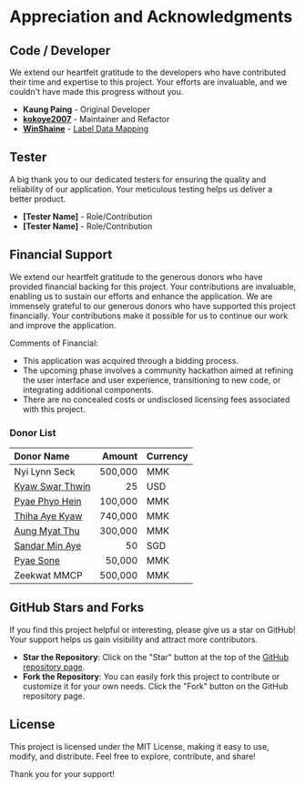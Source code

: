 # Appreciation and Acknowledgments

## Code / Developer

We extend our heartfelt gratitude to the developers who have contributed their time and expertise to this project. Your efforts are invaluable, and we couldn't have made this progress without you.

- **Kaung Paing** - Original Developer
- **[kokoye2007](https://github.com/kokoye2007)** - Maintainer and Refactor
- **[WinShaine](https://github.com/WinShaine)** - [Label Data Mapping](https://github.com/fossmyanmar/myanmar_astro_horo/tree/main/data_dict)

## Tester

A big thank you to our dedicated testers for ensuring the quality and reliability of our application. Your meticulous testing helps us deliver a better product.

- **[Tester Name]** - Role/Contribution
- **[Tester Name]** - Role/Contribution


## Financial Support

We extend our heartfelt gratitude to the generous donors who have provided financial backing for this project. Your contributions are invaluable, enabling us to sustain our efforts and enhance the application.
We are immensely grateful to our generous donors who have supported this project financially. Your contributions make it possible for us to continue our work and improve the application.

Comments of Financial:
- This application was acquired through a bidding process.
- The upcoming phase involves a community hackathon aimed at refining the user interface and user experience, transitioning to new code, or integrating additional components.
- There are no concealed costs or undisclosed licensing fees associated with this project.

### Donor List

| Donor Name         |  Amount | Currency |
|:-------------------|--------:|:---------|
| Nyi Lynn Seck      | 500,000 | MMK      |
| [Kyaw Swar Thwin](https://github.com/kyawswarthwin)   | 25      | USD      |
| [Pyae Phyo Hein](https://github.com/pyaephyohein)     | 100,000 | MMK      |
| [Thiha Aye Kyaw](https://github.com/frozencity)       | 740,000 | MMK      |
| [Aung Myat Thu](https://github.com/zenzue)            | 300,000 | MMK      |
| [Sandar Min Aye](https://github.com/sandarma)         | 50 | SGD      |
| [Pyae Sone](https://github.com/pyaesone-gipsy)        | 50,000 | MMK       |
| Zeekwat MMCP        | 500,000 | MMK       |

## GitHub Stars and Forks

If you find this project helpful or interesting, please give us a star on GitHub! Your support helps us gain visibility and attract more contributors.

- **Star the Repository**: Click on the "Star" button at the top of the [GitHub repository page](https://github.com/fossmyanmar/myanmar_astro_horo).
- **Fork the Repository**: You can easily fork this project to contribute or customize it for your own needs. Click the "Fork" button on the GitHub repository page.

## License

This project is licensed under the MIT License, making it easy to use, modify, and distribute. Feel free to explore, contribute, and share!

Thank you for your support!

